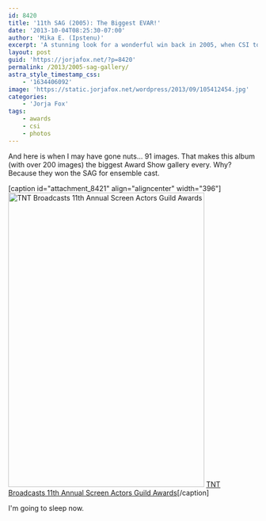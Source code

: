 ```yaml
---
id: 8420
title: '11th SAG (2005): The Biggest EVAR!'
date: '2013-10-04T08:25:30-07:00'
author: 'Mika E. (Ipstenu)'
excerpt: 'A stunning look for a wonderful win back in 2005, when CSI took home a SAG!'
layout: post
guid: 'https://jorjafox.net/?p=8420'
permalink: /2013/2005-sag-gallery/
astra_style_timestamp_css:
    - '1634406092'
image: 'https://static.jorjafox.net/wordpress/2013/09/105412454.jpg'
categories:
    - 'Jorja Fox'
tags:
    - awards
    - csi
    - photos
---
```


And here is when I may have gone nuts... 91 images. That makes this album (with over 200 images) the biggest Award Show gallery every. Why? Because they won the SAG for ensemble cast.

[caption id="attachment_8421" align="aligncenter" width="396"]<a href="https://jorjafox.net/gallery/awards/pub/20050213-sag/"><img class="size-full wp-image-8421" alt="TNT Broadcasts 11th Annual Screen Actors Guild Awards" src="//static.jorjafox.net/wordpress/2013/09/105412454.jpg" width="396" height="594" /></a> <a href="https://jorjafox.net/gallery/awards/pub/20050213-sag/">TNT Broadcasts 11th Annual Screen Actors Guild Awards</a>[/caption]

I'm going to sleep now.